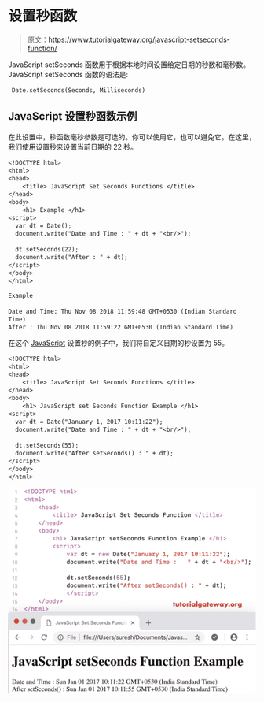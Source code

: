 # 设置秒函数

> 原文：<https://www.tutorialgateway.org/javascript-setseconds-function/>

JavaScript setSeconds 函数用于根据本地时间设置给定日期的秒数和毫秒数。JavaScript setSeconds 函数的语法是:

```
 Date.setSeconds(Seconds, Milliseconds)
```

## JavaScript 设置秒函数示例

在此设置中，秒函数毫秒参数是可选的。你可以使用它，也可以避免它。在这里，我们使用设置秒来设置当前日期的 22 秒。

```
<!DOCTYPE html>
<html>
<head>
    <title> JavaScript Set Seconds Functions </title>
</head>
<body>
    <h1> Example </h1>
<script>
  var dt = Date();  
  document.write("Date and Time : " + dt + "<br/>");

  dt.setSeconds(22);
  document.write("After : " + dt);
</script>
</body>
</html>
```

```
Example

Date and Time: Thu Nov 08 2018 11:59:48 GMT+0530 (Indian Standard Time)
After : Thu Nov 08 2018 11:59:22 GMT+0530 (Indian Standard Time)
```

在这个 [JavaScript](https://www.tutorialgateway.org/javascript/) 设置秒的例子中，我们将自定义日期的秒设置为 55。

```
<!DOCTYPE html>
<html>
<head>
    <title> JavaScript Set Seconds Functions </title>
</head>
<body>
    <h1> JavaScript set Seconds Function Example </h1>
<script>
  var dt = Date("January 1, 2017 10:11:22");
  document.write("Date and Time : " + dt + "<br/>");

  dt.setSeconds(55);
  document.write("After setSeconds() : " + dt);
</script>
</body>
</html>
```

![JavaScript setSeconds Function 2](img/67afe1c6d803f8dab968e3a9252b7c16.png)